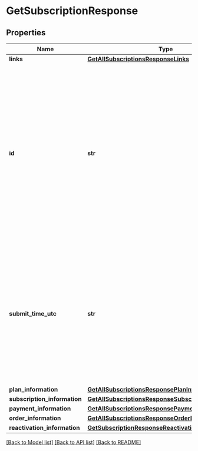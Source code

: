 # GetSubscriptionResponse

## Properties
Name | Type | Description | Notes
------------ | ------------- | ------------- | -------------
**links** | [**GetAllSubscriptionsResponseLinks**](GetAllSubscriptionsResponseLinks.md) |  | [optional] 
**id** | **str** | An unique identification number generated by Cybersource to identify the submitted request. Returned by all services. It is also appended to the endpoint of the resource. On incremental authorizations, this value with be the same as the identification number returned in the original authorization response.  | [optional] 
**submit_time_utc** | **str** | Time of request in UTC. Format: &#x60;YYYY-MM-DDThh:mm:ssZ&#x60; **Example** &#x60;2016-08-11T22:47:57Z&#x60; equals August 11, 2016, at 22:47:57 (10:47:57 p.m.). The &#x60;T&#x60; separates the date and the time. The &#x60;Z&#x60; indicates UTC.  Returned by Cybersource for all services.  | [optional] 
**plan_information** | [**GetAllSubscriptionsResponsePlanInformation**](GetAllSubscriptionsResponsePlanInformation.md) |  | [optional] 
**subscription_information** | [**GetAllSubscriptionsResponseSubscriptionInformation**](GetAllSubscriptionsResponseSubscriptionInformation.md) |  | [optional] 
**payment_information** | [**GetAllSubscriptionsResponsePaymentInformation**](GetAllSubscriptionsResponsePaymentInformation.md) |  | [optional] 
**order_information** | [**GetAllSubscriptionsResponseOrderInformation**](GetAllSubscriptionsResponseOrderInformation.md) |  | [optional] 
**reactivation_information** | [**GetSubscriptionResponseReactivationInformation**](GetSubscriptionResponseReactivationInformation.md) |  | [optional] 

[[Back to Model list]](../README.md#documentation-for-models) [[Back to API list]](../README.md#documentation-for-api-endpoints) [[Back to README]](../README.md)


